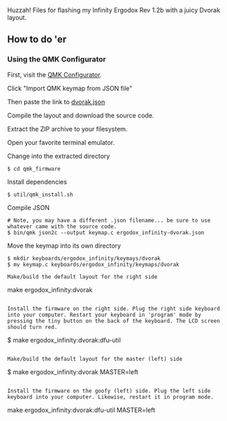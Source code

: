 Huzzah! Files for flashing my Infinity Ergodox Rev 1.2b with a juicy Dvorak layout. 

## How to do 'er

### Using the QMK Configurator
First, visit the [QMK Configurator](https://config.qmk.fm/#/ergodox_infinity/LAYOUT_ergodox). 

Click "Import QMK keymap from JSON file"

Then paste the link to [dvorak.json](https://raw.githubusercontent.com/roygbyte/InfinityErgodox/master/dvorak.json)

Compile the layout and download the source code.

Extract the ZIP archive to your filesystem.

Open your favorite terminal emulator.

Change into the extracted directory
```
$ cd qmk_firmware
```

Install dependencies
```
$ util/qmk_install.sh
```  

Compile JSON
```
# Note, you may have a different .json filename... be sure to use whatever came with the source code.
$ bin/qmk json2c --output keymap.c ergodox_infinity-dvorak.json
```

Move the keymap into its own directory
```
$ mkdir keyboards/ergodox_infinity/keymays/dvorak
$ mv keymap.c keyboards/ergodox_infinity/keymaps/dvorak

Make/build the default layout for the right side
``` 
make ergodox_infinity:dvorak
```

Install the firmware on the right side. Plug the right side keyboard into your computer. Restart your keyboard in 'program' mode by pressing the tiny button on the back of the keyboard. The LCD screen should turn red.
```
$ make ergodox_infinity:dvorak:dfu-util
```

Make/build the default layout for the master (left) side
```
$ make ergodox_infinity:dvorak MASTER=left
```

Install the firmware on the goofy (left) side. Plug the left side keyboard into your computer. Likewise, restart it in program mode.
``` 
make ergodox_infinity:dvorak:dfu-util MASTER=left
```

